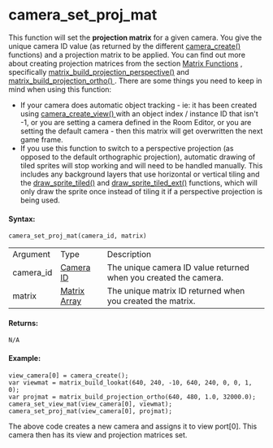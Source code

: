 # camera_set_proj_mat

This function will set the **projection matrix** for a given camera. You
give the unique camera ID value (as returned by the different [
camera_create() ](camera_create) functions) and a projection matrix
to be applied. You can find out more about creating projection matrices
from the section [Matrix
Functions](../../Maths_And_Numbers/Matrix_Functions/Matrix_Functions)
, specifically
[matrix_build_projection_perspective()](../../Maths_And_Numbers/Matrix_Functions/matrix_build_projection_perspective)
and [ matrix_build_projection_ortho()
](../../Maths_And_Numbers/Matrix_Functions/matrix_build_projection_ortho)
. There are some things you need to keep in mind when using this
function:

-   If your camera does automatic object tracking - ie: it has been
    created using [ camera_create_view() ](camera_create_view) with
    an object index / instance ID that isn't -1, or you are setting a
    camera defined in the Room Editor, or you are setting the default
    camera - then this matrix will get overwritten the next game frame.
-   If you use this function to switch to a perspective projection (as
    opposed to the default orthographic projection), automatic drawing
    of tiled sprites will stop working and will need to be handled
    manually. This includes any background layers that use horizontal or
    vertical tiling and the
    [draw_sprite_tiled()](../../Drawing/Sprites_And_Tiles/draw_sprite_tiled)
    and
    [draw_sprite_tiled_ext()](../../Drawing/Sprites_And_Tiles/draw_sprite_tiled_ext)
    functions, which will only draw the sprite once instead of tiling it
    if a perspective projection is being used.

#### Syntax:

``` gml
camera_set_proj_mat(camera_id, matrix)
```

|           |                                                                                                                            |                                                                  |
|-----------|----------------------------------------------------------------------------------------------------------------------------|------------------------------------------------------------------|
| Argument  | Type                                                                                                                       | Description                                                      |
| camera_id |  [Camera ID](../../../../../GameMaker_Language/GML_Reference/Cameras_And_Display/Cameras_And_Viewports/camera_create)  | The unique camera ID value returned when you created the camera. |
| matrix    |  [Matrix Array](../../../../../GameMaker_Language/GML_Reference/Maths_And_Numbers/Matrix_Functions/Matrix_Functions)   | The unique matrix ID returned when you created the matrix.       |

#### Returns:

``` gml
N/A
```

#### Example:

``` gml
view_camera[0] = camera_create();
var viewmat = matrix_build_lookat(640, 240, -10, 640, 240, 0, 0, 1, 0);
var projmat = matrix_build_projection_ortho(640, 480, 1.0, 32000.0);
camera_set_view_mat(view_camera[0], viewmat);
camera_set_proj_mat(view_camera[0], projmat);
```

The above code creates a new camera and assigns it to view port\[0\].
This camera then has its view and projection matrices set.
